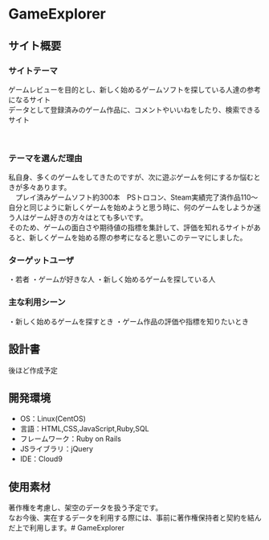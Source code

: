 # GameExplorer

## サイト概要
### サイトテーマ
ゲームレビューを目的とし、新しく始めるゲームソフトを探している人達の参考になるサイト  
データとして登録済みのゲーム作品に、コメントやいいねをしたり、検索できるサイト

​
### テーマを選んだ理由
私自身、多くのゲームをしてきたのですが、次に遊ぶゲームを何にするか悩むときが多々あります。  
　プレイ済みゲームソフト約300本　PSトロコン、Steam実績完了済作品110〜  
自分と同じように新しくゲームを始めようと思う時に、何のゲームをしようか迷う人はゲーム好きの方々はとても多いです。  
そのため、ゲームの面白さや期待値の指標を集計して、評価を知れるサイトがあると、新しくゲームを始める際の参考になると思いこのテーマにしました。  


### ターゲットユーザ
・若者
・ゲームが好きな人
・新しく始めるゲームを探している人
​
### 主な利用シーン
・新しく始めるゲームを探すとき
・ゲーム作品の評価や指標を知りたいとき
​
## 設計書
後ほど作成予定
​
## 開発環境
- OS：Linux(CentOS)
- 言語：HTML,CSS,JavaScript,Ruby,SQL
- フレームワーク：Ruby on Rails
- JSライブラリ：jQuery
- IDE：Cloud9
​
## 使用素材
著作権を考慮し、架空のデータを扱う予定です。  
なお今後、実在するデータを利用する際には、事前に著作権保持者と契約を結んだ上で利用します。# GameExplorer

